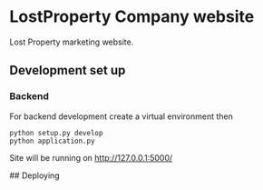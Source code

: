 # LostProperty Company website

Lost Property marketing website.

## Development set up

### Backend

For backend development create a virtual environment then
```
python setup.py develop
python application.py
```
Site will be running on http://127.0.0.1:5000/

## Deploying
